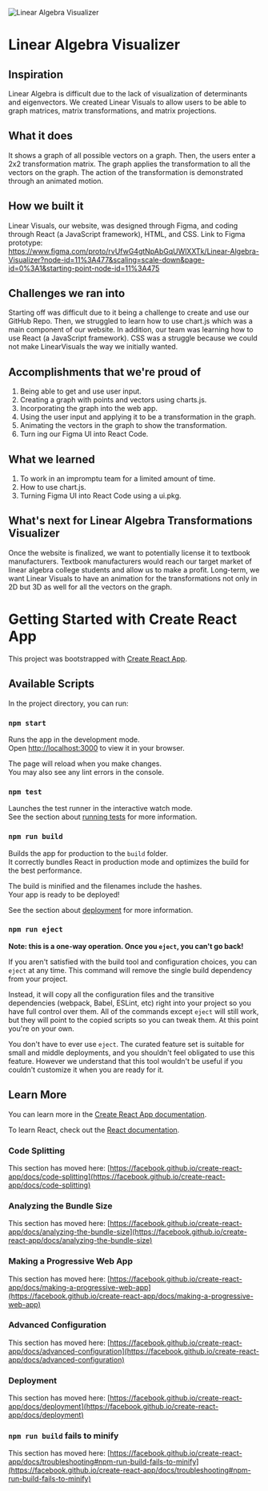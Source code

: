 ![Linear Algebra Visualizer](https://user-images.githubusercontent.com/89428635/221396365-dee296fc-1e76-4c0c-8ec0-3a6107227edd.gif)
# Linear Algebra Visualizer

## Inspiration
Linear Algebra is difficult due to the lack of visualization of determinants and eigenvectors. We created Linear Visuals to allow users to be able to graph matrices, matrix transformations, and matrix projections. 

## What it does
It shows a graph of all possible vectors on a graph. Then, the users enter a 2x2 transformation matrix.  The graph applies the transformation to all the vectors on the graph. The action of the transformation is demonstrated through an animated motion. 

## How we built it
Linear Visuals, our website, was designed through Figma, and coding through React (a JavaScript framework), HTML, and CSS. Link to Figma prototype: https://www.figma.com/proto/rvUfwG4gtNpAbGqUWlXXTk/Linear-Algebra-Visualizer?node-id=11%3A477&scaling=scale-down&page-id=0%3A1&starting-point-node-id=11%3A475 

## Challenges we ran into
Starting off was difficult due to it being a challenge to create and use our GitHub Repo.  Then, we struggled to learn how to use chart.js which was a main component of our website. In addition, our team was learning how to use React (a JavaScript framework).  CSS was a struggle because we could not make LinearVisuals the way we initially wanted. 

## Accomplishments that we're proud of
1) Being able to get and use user input. 
2) Creating a graph with points and vectors using charts.js. 
3) Incorporating the graph into the web app.
4) Using the user input and applying it to be a transformation in the graph.
5) Animating the vectors in the graph to show the transformation.
6) Turn ing our Figma UI into React Code. 

## What we learned
1) To work in an impromptu team for a limited amount of time.
2) How to use chart.js.
3) Turning Figma UI into React Code using a ui.pkg. 

## What's next for Linear Algebra Transformations Visualizer
Once the website is finalized, we want to potentially license it to textbook manufacturers. Textbook manufacturers would reach our target market of linear algebra college students and allow us to make a profit. Long-term, we want Linear Visuals to have an animation for the transformations not only in 2D but 3D as well for all the vectors on the graph. 


# Getting Started with Create React App

This project was bootstrapped with [Create React App](https://github.com/facebook/create-react-app).

## Available Scripts

In the project directory, you can run:

### `npm start`

Runs the app in the development mode.\
Open [http://localhost:3000](http://localhost:3000) to view it in your browser.

The page will reload when you make changes.\
You may also see any lint errors in the console.

### `npm test`

Launches the test runner in the interactive watch mode.\
See the section about [running tests](https://facebook.github.io/create-react-app/docs/running-tests) for more information.

### `npm run build`

Builds the app for production to the `build` folder.\
It correctly bundles React in production mode and optimizes the build for the best performance.

The build is minified and the filenames include the hashes.\
Your app is ready to be deployed!

See the section about [deployment](https://facebook.github.io/create-react-app/docs/deployment) for more information.

### `npm run eject`

**Note: this is a one-way operation. Once you `eject`, you can't go back!**

If you aren't satisfied with the build tool and configuration choices, you can `eject` at any time. This command will remove the single build dependency from your project.

Instead, it will copy all the configuration files and the transitive dependencies (webpack, Babel, ESLint, etc) right into your project so you have full control over them. All of the commands except `eject` will still work, but they will point to the copied scripts so you can tweak them. At this point you're on your own.

You don't have to ever use `eject`. The curated feature set is suitable for small and middle deployments, and you shouldn't feel obligated to use this feature. However we understand that this tool wouldn't be useful if you couldn't customize it when you are ready for it.

## Learn More

You can learn more in the [Create React App documentation](https://facebook.github.io/create-react-app/docs/getting-started).

To learn React, check out the [React documentation](https://reactjs.org/).

### Code Splitting

This section has moved here: [https://facebook.github.io/create-react-app/docs/code-splitting](https://facebook.github.io/create-react-app/docs/code-splitting)

### Analyzing the Bundle Size

This section has moved here: [https://facebook.github.io/create-react-app/docs/analyzing-the-bundle-size](https://facebook.github.io/create-react-app/docs/analyzing-the-bundle-size)

### Making a Progressive Web App

This section has moved here: [https://facebook.github.io/create-react-app/docs/making-a-progressive-web-app](https://facebook.github.io/create-react-app/docs/making-a-progressive-web-app)

### Advanced Configuration

This section has moved here: [https://facebook.github.io/create-react-app/docs/advanced-configuration](https://facebook.github.io/create-react-app/docs/advanced-configuration)

### Deployment

This section has moved here: [https://facebook.github.io/create-react-app/docs/deployment](https://facebook.github.io/create-react-app/docs/deployment)

### `npm run build` fails to minify

This section has moved here: [https://facebook.github.io/create-react-app/docs/troubleshooting#npm-run-build-fails-to-minify](https://facebook.github.io/create-react-app/docs/troubleshooting#npm-run-build-fails-to-minify)
